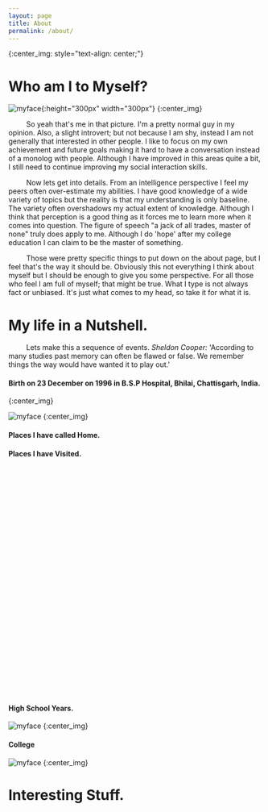 ```yaml
---
layout: page
title: About
permalink: /about/
---
```


{:center_img: style="text-align: center;"}

# Who am I to Myself?

![myface](https://scontent-ort2-1.xx.fbcdn.net/v/t1.0-9/12063434_10204282048726475_7634428386806909401_n.jpg?oh=3b2305e57e939415540849b0c7d3758a&oe=5AB2B525 "Thanks Facebook, for hosting pictures."){:height="300px" width="300px"}
{:center_img}

&nbsp;&nbsp;&nbsp;&nbsp;&nbsp;&nbsp;&nbsp;&nbsp;
So yeah that's me in that picture. I'm a pretty normal guy in my opinion. Also, a slight introvert; but not because I am shy, instead I am not generally that interested in other people. I like to focus on my own achievement and future goals making it hard to have a conversation instead of a monolog with people. Although I have improved in this areas quite a bit, I still need to continue improving my social interaction skills.

&nbsp;&nbsp;&nbsp;&nbsp;&nbsp;&nbsp;&nbsp;&nbsp;
Now lets get into details. From an intelligence perspective I feel my peers often over-estimate my abilities. I have good knowledge of a wide variety of topics but the reality is that my understanding is only baseline. The variety often overshadows my actual extent of knowledge. Although I think that perception is a good thing as it forces me to learn more when it comes into question. The figure of speech "a jack of all trades, master of none" truly does apply to me. Although I do 'hope' after my college education I can claim to be the master of something.

&nbsp;&nbsp;&nbsp;&nbsp;&nbsp;&nbsp;&nbsp;&nbsp;
Those were pretty specific things to put down on the about page, but I feel that's the way it should be. Obviously this not everything I think about myself but I should be enough to give you some perspective. For all those who feel I am full of myself; that might be true. What I type is not always fact or unbiased. It's just what comes to my head, so take it for what it is.

<!---

# Who am I to Others?

Family -> Mother

Friend -> Neha

Peer -> Nathan

Teacher -> Gustavo or Jeff

--->

# My life in a Nutshell.

&nbsp;&nbsp;&nbsp;&nbsp;&nbsp;&nbsp;&nbsp;&nbsp;
Lets make this a sequence of events. *Sheldon Cooper:* 'According to many studies past memory can often be flawed or false. We remember things the way would have wanted it to play out.'

#### Birth on 23 December on 1996 in B.S.P Hospital, Bhilai, Chattisgarh, India.
{:center_img}

![myface](https://scontent-ort2-1.xx.fbcdn.net/v/t1.0-9/10845965_10202615536784718_25816546873617145_n.jpg?oh=b55c254e545b8ebb9bdb46b149613b8f&oe=5AC21EDF "Thanks Facebook, for hosting pictures.")
{:center_img}

#### Places I have called Home.

#### Places I have Visited.

<!--- Import Scripts --->
<script src="https://www.amcharts.com/lib/3/ammap.js" type="text/javascript"></script>
<script src="https://www.amcharts.com/lib/3/maps/js/worldHigh.js" type="text/javascript"></script>
<script src="https://www.amcharts.com/lib/3/themes/dark.js" type="text/javascript"></script>

<!--- Create Division --->
<div id="mapdiv" style="width: 1000px; height: 450px;"></div>

<!--- Custom Script --->
<script type="text/javascript">
  // Object Def
  var map = AmCharts.makeChart("mapdiv",{

    // Map Settings
    type: "map",
    theme: "dark",
    projection: "eckert5",
    panEventsEnabled : true,
    backgroundColor : "#FDFDFD",
    backgroundAlpha : 0,
    zoomControl: {
      zoomControlEnabled : false
    },

    // Country Selection
    dataProvider : {
      map : "worldHigh",
      getAreasFromMap : true,
      areas : [
	       {"id": "FR", "showAsSelected": true},
	       {"id": "DE", "showAsSelected": true},
	       {"id": "IT", "showAsSelected": true},
	       {"id": "CH", "showAsSelected": true},
	       {"id": "GB", "showAsSelected": true},
	       {"id": "MX", "showAsSelected": true},
	       {"id": "US", "showAsSelected": true},
	       {"id": "EG", "showAsSelected": true},
	       {"id": "CN", "showAsSelected": true},
	       {"id": "IN", "showAsSelected": true},
	       {"id": "JO", "showAsSelected": true},
	       {"id": "KW", "showAsSelected": true},
	       {"id": "LB", "showAsSelected": true},
	       {"id": "NP", "showAsSelected": true},
	       {"id": "OM", "showAsSelected": true},
	       {"id": "QA", "showAsSelected": true},
	       {"id": "SG", "showAsSelected": true},
	       {"id": "SY", "showAsSelected": true},
	       {"id": "AE", "showAsSelected": true}
      ]
    },

    // Country Settings
    areasSettings : {
      autoZoom : true,
      color : "#B4B4B7",
      colorSolid : "#000000",
      selectedColor : "#84ADE9",
      outlineColor : "#FDFDFD",
      rollOverColor : "#000000",
      rollOverOutlineColor : "#FDFDFD"
    }
  });
</script>

#### High School Years.

![myface](https://scontent-ort2-1.xx.fbcdn.net/v/t1.0-9/10626504_285696288291574_428361961027437700_n.jpg?oh=47f61d2b35ef8f257363293d1d71913e&oe=5AB07297 "Thanks Facebook, for hosting pictures.")
{:center_img}

#### College

![myface](https://scontent-ort2-1.xx.fbcdn.net/v/t1.0-9/14611071_10206292075055877_1205835522742700599_n.jpg?oh=c6d1e0562258667c82155667ad41890b&oe=5AB69096 "Thanks Facebook, for hosting pictures.")
{:center_img}

# Interesting Stuff.
